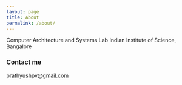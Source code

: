 ```yaml
---
layout: page
title: About
permalink: /about/
---
```


Computer Architecture and Systems Lab
Indian Institute of Science, Bangalore

<!--
### More Information

A place to include any other types of information that you'd like to include about yourself.
-->

### Contact me

[prathyushpv@gmail.com](mailto:prathyushpv@gmail.com)
